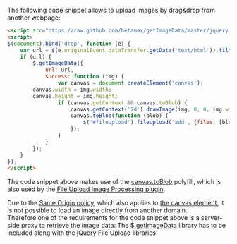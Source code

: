 The following code snippet allows to upload images by drag&drop from another webpage:

```html
<script src="https://raw.github.com/betamax/getImageData/master/jquery.getimagedata.min.js"></script>
<script>
$(document).bind('drop', function (e) {
    var url = $(e.originalEvent.dataTransfer.getData('text/html')).filter('img').attr('src');
    if (url) {
        $.getImageData({
            url: url,
            success: function (img) {
                var canvas = document.createElement('canvas');
		canvas.width = img.width;
		canvas.height = img.height;
                if (canvas.getContext && canvas.toBlob) {
                    canvas.getContext('2d').drawImage(img, 0, 0, img.width, img.height);
                    canvas.toBlob(function (blob) {
                        $('#fileupload').fileupload('add', {files: [blob]});
                    });
                }
            }
        });
    }
});
</script>
```

The code snippet above makes use of the [canvas.toBlob](https://github.com/blueimp/JavaScript-Canvas-to-Blob/blob/master/canvas-to-blob.js) polyfill, which is also used by the [File Upload Image Processing plugin](https://github.com/blueimp/jQuery-File-Upload/blob/master/js/jquery.fileupload-ip.js).

Due to the [Same Origin policy](http://en.wikipedia.org/wiki/Same_origin_policy), which also applies to [the canvas element](http://www.whatwg.org/specs/web-apps/current-work/multipage/the-canvas-element.html#security-with-canvas-elements), it is not possible to load an image directly from another domain.  
Therefore one of the requirements for the code snippet above is a server-side proxy to retrieve the image data: The [$.getImageData](http://www.maxnov.com/getimagedata/) library has to be included along with the jQuery File Upload libraries.